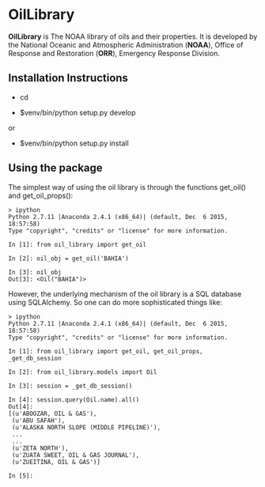 # OilLibrary #

**OilLibrary** is The NOAA library of oils and their properties.
It is developed by the National Oceanic and Atmospheric Administration (**NOAA**),
Office of Response and Restoration (**ORR**), Emergency Response Division.


## Installation Instructions ##

- cd <directory containing this file>

- $venv/bin/python setup.py develop

or

- $venv/bin/python setup.py install


## Using the package ##

The simplest way of using the oil library is through the functions
get_oil() and get_oil_props():

```
> ipython
Python 2.7.11 |Anaconda 2.4.1 (x86_64)| (default, Dec  6 2015, 18:57:58) 
Type "copyright", "credits" or "license" for more information.

In [1]: from oil_library import get_oil

In [2]: oil_obj = get_oil('BAHIA')

In [3]: oil_obj
Out[3]: <Oil("BAHIA")>

```

However, the underlying mechanism of the oil library is a SQL database using
SQLAlchemy.  So one can do more sophisticated things like:

```
> ipython
Python 2.7.11 |Anaconda 2.4.1 (x86_64)| (default, Dec  6 2015, 18:57:58) 
Type "copyright", "credits" or "license" for more information.

In [1]: from oil_library import get_oil, get_oil_props, _get_db_session

In [2]: from oil_library.models import Oil

In [3]: session = _get_db_session()

In [4]: session.query(Oil.name).all()
Out[4]: 
[(u'ABOOZAR, OIL & GAS'),
 (u'ABU SAFAH'),
 (u'ALASKA NORTH SLOPE (MIDDLE PIPELINE)'),
 ...
 ...
 (u'ZETA NORTH'),
 (u'ZUATA SWEET, OIL & GAS JOURNAL'),
 (u'ZUEITINA, OIL & GAS')]

In [5]: 
```

